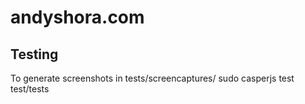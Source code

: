 andyshora.com
=========



Testing
---------
To generate screenshots in tests/screencaptures/
	sudo casperjs test test/tests